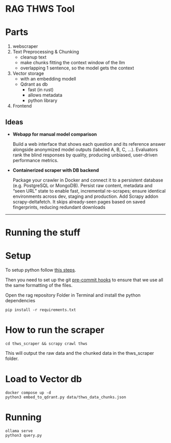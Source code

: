# RAG THWS Tool

# Parts

1. webscraper
1. Text Preprocessing & Chunking
   - cleanup text
   - make chunks fitting the context window of the llm
   - overlapping 1 sentence, so the model gets the context
1. Vector storage
   - with an embedding modell
   - Qdrant as db
     - fast (in rust)
     - allows metadata
     - python library
1. Frontend

## Ideas

- **Webapp for manual model comparison**

  Build a web interface that shows each question and its reference answer alongside anonymized model outputs (labeled A, B, C, …). Evaluators rank the blind responses by quality, producing unbiased, user-driven performance metrics.

- **Containerized scraper with DB backend**

  Package your crawler in Docker and connect it to a persistent database (e.g. PostgreSQL or MongoDB). Persist raw content, metadata and “seen URL” state to enable fast, incremental re-scrapes; ensure identical environments across dev, staging and production. Add Scrapy addon scrapy-deltafetch. It skips already-seen pages based on saved fingerprints, reducing redundant downloads

______________________________________________________________________

# Running the stuff

# Setup

To setup python follow [this steps](https://dav354.github.io/askTHWS/dev-tools/python/).

Then you need to set up the git [pre-commit hooks](https://dav354.github.io/askTHWS/dev-tools/precommit/) to ensure that we use all the same formatting of the files.

Open the rag repository Folder in Terminal and install the python dependencies

```shell
pip install -r requirements.txt
```

# How to run the scraper

```shell
cd thws_scraper && scrapy crawl thws
```

This will output the raw data and the chunked data in the thws_scraper folder.

# Load to Vector db

```shell
docker compose up -d
python3 embed_to_qdrant.py data/thws_data_chunks.json
```

# Running

```shell
ollama serve
python3 query.py
```
